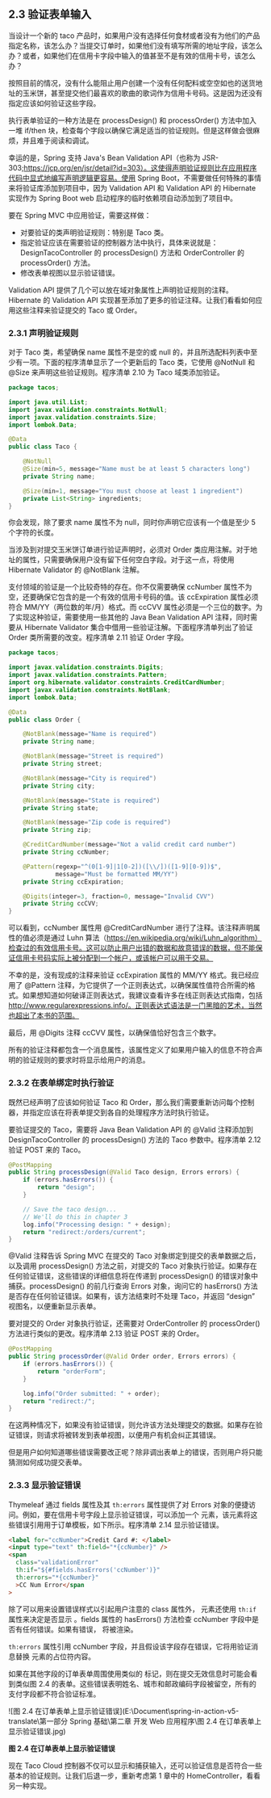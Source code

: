 ## 2.3 验证表单输入

当设计一个新的 taco 产品时，如果用户没有选择任何食材或者没有为他们的产品指定名称，该怎么办？当提交订单时，如果他们没有填写所需的地址字段，该怎么办？或者，如果他们在信用卡字段中输入的值甚至不是有效的信用卡号，该怎么办？

按照目前的情况，没有什么能阻止用户创建一个没有任何配料或空空如也的送货地址的玉米饼，甚至提交他们最喜欢的歌曲的歌词作为信用卡号码。这是因为还没有指定应该如何验证这些字段。

执行表单验证的一种方法是在 processDesign() 和 processOrder() 方法中加入一堆 if/then 块，检查每个字段以确保它满足适当的验证规则。但是这样做会很麻烦，并且难于阅读和调试。

幸运的是，Spring 支持 Java's Bean Validation API（也称为 JSR-303;https://jcp.org/en/jsr/detail?id=303）。这使得声明验证规则比在应用程序代码中显式地编写声明逻辑更容易。使用 Spring Boot，不需要做任何特殊的事情来将验证库添加到项目中，因为 Validation API 和 Validation API 的 Hibernate 实现作为 Spring Boot web 启动程序的临时依赖项自动添加到了项目中。

要在 Spring MVC 中应用验证，需要这样做：

- 对要验证的类声明验证规则：特别是 Taco 类。
- 指定验证应该在需要验证的控制器方法中执行，具体来说就是：DesignTacoController 的 processDesign() 方法和 OrderController 的 processOrder() 方法。
- 修改表单视图以显示验证错误。

Validation API 提供了几个可以放在域对象属性上声明验证规则的注释。Hibernate 的 Validation API 实现甚至添加了更多的验证注释。让我们看看如何应用这些注释来验证提交的 Taco 或 Order。

### 2.3.1 声明验证规则

对于 Taco 类，希望确保 name 属性不是空的或 null 的，并且所选配料列表中至少有一项。下面的程序清单显示了一个更新后的 Taco 类，它使用 @NotNull 和 @Size 来声明这些验证规则。程序清单 2.10 为 Taco 域类添加验证。

```java
package tacos;

import java.util.List;
import javax.validation.constraints.NotNull;
import javax.validation.constraints.Size;
import lombok.Data;

@Data
public class Taco {

    @NotNull
    @Size(min=5, message="Name must be at least 5 characters long")
    private String name;

    @Size(min=1, message="You must choose at least 1 ingredient")
    private List<String> ingredients;
}
```

你会发现，除了要求 name 属性不为 null，同时你声明它应该有一个值是至少 5 个字符的长度。

当涉及到对提交玉米饼订单进行验证声明时，必须对 Order 类应用注解。对于地址的属性，只需要确保用户没有留下任何空白字段。对于这一点，将使用 Hibernate Validator 的 @NotBlank 注解。

支付领域的验证是一个比较奇特的存在。你不仅需要确保 ccNumber 属性不为空，还要确保它包含的是一个有效的信用卡号码的值。该 ccExpiration 属性必须符合 MM/YY（两位数的年/月）格式。而 ccCVV 属性必须是一个三位的数字。为了实现这种验证，需要使用一些其他的 Java Bean Validation API 注释，同时需要从 Hibernate Validator 集合中借用一些验证注解。下面程序清单列出了验证 Order 类所需要的改变。程序清单 2.11 验证 Order 字段。

```java
package tacos;

import javax.validation.constraints.Digits;
import javax.validation.constraints.Pattern;
import org.hibernate.validator.constraints.CreditCardNumber;
import javax.validation.constraints.NotBlank;
import lombok.Data;

@Data
public class Order {

    @NotBlank(message="Name is required")
    private String name;

    @NotBlank(message="Street is required")
    private String street;

    @NotBlank(message="City is required")
    private String city;

    @NotBlank(message="State is required")
    private String state;

    @NotBlank(message="Zip code is required")
    private String zip;

    @CreditCardNumber(message="Not a valid credit card number")
    private String ccNumber;

    @Pattern(regexp="^(0[1-9]|1[0-2])([\\/])([1-9][0-9])$",
             message="Must be formatted MM/YY")
    private String ccExpiration;

    @Digits(integer=3, fraction=0, message="Invalid CVV")
    private String ccCVV;
}
```

可以看到，ccNumber 属性用 @CreditCardNumber 进行了注释。该注释声明属性的值必须是通过 Luhn 算法（https://en.wikipedia.org/wiki/Luhn_algorithm）检查过的有效信用卡号。这可以防止用户出错的数据和故意错误的数据，但不能保证信用卡号码实际上被分配到一个帐户，或该帐户可以用于交易。

不幸的是，没有现成的注释来验证 ccExpiration 属性的 MM/YY 格式。我已经应用了 @Pattern 注释，为它提供了一个正则表达式，以确保属性值符合所需的格式。如果想知道如何破译正则表达式，我建议查看许多在线正则表达式指南，包括 http://www.regularexpressions.info/。正则表达式语法是一门黑暗的艺术，当然也超出了本书的范围。

最后，用 @Digits 注释 ccCVV 属性，以确保值恰好包含三个数字。

所有的验证注释都包含一个消息属性，该属性定义了如果用户输入的信息不符合声明的验证规则的要求时将显示给用户的消息。

### 2.3.2 在表单绑定时执行验证

既然已经声明了应该如何验证 Taco 和 Order，那么我们需要重新访问每个控制器，并指定应该在将表单提交到各自的处理程序方法时执行验证。

要验证提交的 Taco，需要将 Java Bean Validation API 的 @Valid 注释添加到 DesignTacoController 的 processDesign() 方法的 Taco 参数中。程序清单 2.12 验证 POST 来的 Taco。

```java
@PostMapping
public String processDesign(@Valid Taco design, Errors errors) {
    if (errors.hasErrors()) {
        return "design";
    }

    // Save the taco design...
    // We'll do this in chapter 3
    log.info("Processing design: " + design);
    return "redirect:/orders/current";
}
```

@Valid 注释告诉 Spring MVC 在提交的 Taco 对象绑定到提交的表单数据之后，以及调用 processDesign() 方法之前，对提交的 Taco 对象执行验证。如果存在任何验证错误，这些错误的详细信息将在传递到 processDesign() 的错误对象中捕获。processDesign() 的前几行查询 Errors 对象，询问它的 hasErrors() 方法是否存在任何验证错误。如果有，该方法结束时不处理 Taco，并返回 “design” 视图名，以便重新显示表单。

要对提交的 Order 对象执行验证，还需要对 OrderController 的 processOrder() 方法进行类似的更改。程序清单 2.13 验证 POST 来的 Order。

```java
@PostMapping
public String processOrder(@Valid Order order, Errors errors) {
    if (errors.hasErrors()) {
        return "orderForm";
    }

    log.info("Order submitted: " + order);
    return "redirect:/";
}
```

在这两种情况下，如果没有验证错误，则允许该方法处理提交的数据。如果存在验证错误，则请求将被转发到表单视图，以便用户有机会纠正其错误。

但是用户如何知道哪些错误需要改正呢？除非调出表单上的错误，否则用户将只能猜测如何成功提交表单。

### 2.3.3 显示验证错误

Thymeleaf 通过 fields 属性及其 `th:errors` 属性提供了对 Errors 对象的便捷访问。例如，要在信用卡号字段上显示验证错误，可以添加一个 <span> 元素，该元素将这些错误引用用于订单模板，如下所示。程序清单 2.14 显示验证错误。

```html
<label for="ccNumber">Credit Card #: </label>
<input type="text" th:field="*{ccNumber}" />
<span
  class="validationError"
  th:if="${#fields.hasErrors('ccNumber')}"
  th:errors="*{ccNumber}"
  >CC Num Error</span
>
```

除了可以用来设置错误样式以引起用户注意的 class 属性外，<span> 元素还使用 `th:if` 属性来决定是否显示 <span>。fields 属性的 hasErrors() 方法检查 ccNumber 字段中是否有任何错误。如果有错误，<span> 将被渲染。

`th:errors` 属性引用 ccNumber 字段，并且假设该字段存在错误，它将用验证消息替换 <span> 元素的占位符内容。

如果在其他字段的订单表单周围使用类似的 <span> 标记，则在提交无效信息时可能会看到类似图 2.4 的表单。这些错误表明姓名、城市和邮政编码字段被留空，所有的支付字段都不符合验证标准。

![图 2.4 在订单表单上显示验证错误](E:\Document\spring-in-action-v5-translate\第一部分 Spring 基础\第二章 开发 Web 应用程序\图 2.4 在订单表单上显示验证错误.jpg)

**图 2.4 在订单表单上显示验证错误**

现在 Taco Cloud 控制器不仅可以显示和捕获输入，还可以验证信息是否符合一些基本的验证规则。让我们后退一步，重新考虑第 1 章中的 HomeController，看看另一种实现。
